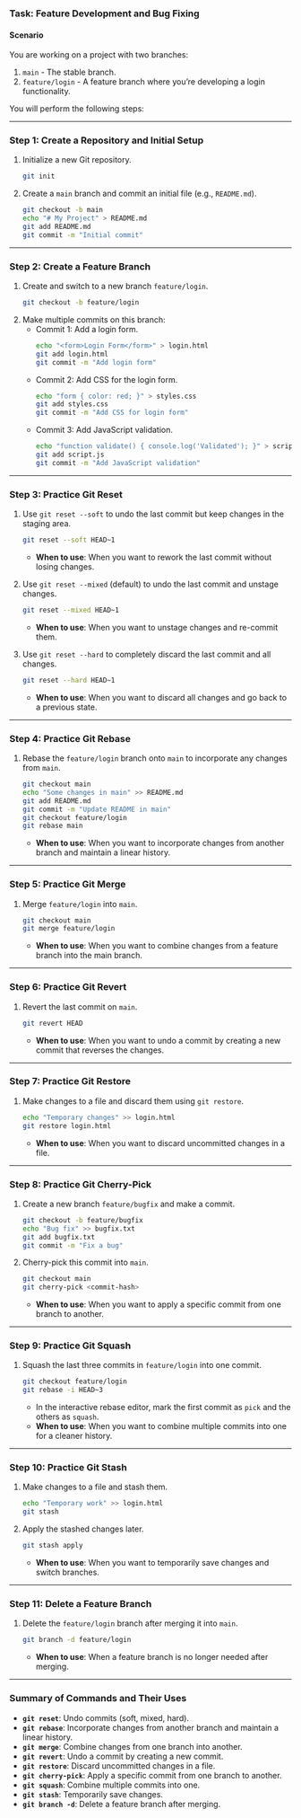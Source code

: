 

### **Task: Feature Development and Bug Fixing**

#### **Scenario**
You are working on a project with two branches:
1. `main` - The stable branch.
2. `feature/login` - A feature branch where you’re developing a login functionality.

You will perform the following steps:

---

### **Step 1: Create a Repository and Initial Setup**
1. Initialize a new Git repository.
   ```bash
   git init
   ```
2. Create a `main` branch and commit an initial file (e.g., `README.md`).
   ```bash
   git checkout -b main
   echo "# My Project" > README.md
   git add README.md
   git commit -m "Initial commit"
   ```

---

### **Step 2: Create a Feature Branch**
1. Create and switch to a new branch `feature/login`.
   ```bash
   git checkout -b feature/login
   ```
2. Make multiple commits on this branch:
   - Commit 1: Add a login form.
     ```bash
     echo "<form>Login Form</form>" > login.html
     git add login.html
     git commit -m "Add login form"
     ```
   - Commit 2: Add CSS for the login form.
     ```bash
     echo "form { color: red; }" > styles.css
     git add styles.css
     git commit -m "Add CSS for login form"
     ```
   - Commit 3: Add JavaScript validation.
     ```bash
     echo "function validate() { console.log('Validated'); }" > script.js
     git add script.js
     git commit -m "Add JavaScript validation"
     ```

---

### **Step 3: Practice Git Reset**
1. Use `git reset --soft` to undo the last commit but keep changes in the staging area.
   ```bash
   git reset --soft HEAD~1
   ```
   - **When to use**: When you want to rework the last commit without losing changes.

2. Use `git reset --mixed` (default) to undo the last commit and unstage changes.
   ```bash
   git reset --mixed HEAD~1
   ```
   - **When to use**: When you want to unstage changes and re-commit them.

3. Use `git reset --hard` to completely discard the last commit and all changes.
   ```bash
   git reset --hard HEAD~1
   ```
   - **When to use**: When you want to discard all changes and go back to a previous state.

---

### **Step 4: Practice Git Rebase**
1. Rebase the `feature/login` branch onto `main` to incorporate any changes from `main`.
   ```bash
   git checkout main
   echo "Some changes in main" >> README.md
   git add README.md
   git commit -m "Update README in main"
   git checkout feature/login
   git rebase main
   ```
   - **When to use**: When you want to incorporate changes from another branch and maintain a linear history.

---

### **Step 5: Practice Git Merge**
1. Merge `feature/login` into `main`.
   ```bash
   git checkout main
   git merge feature/login
   ```
   - **When to use**: When you want to combine changes from a feature branch into the main branch.

---

### **Step 6: Practice Git Revert**
1. Revert the last commit on `main`.
   ```bash
   git revert HEAD
   ```
   - **When to use**: When you want to undo a commit by creating a new commit that reverses the changes.

---

### **Step 7: Practice Git Restore**
1. Make changes to a file and discard them using `git restore`.
   ```bash
   echo "Temporary changes" >> login.html
   git restore login.html
   ```
   - **When to use**: When you want to discard uncommitted changes in a file.

---

### **Step 8: Practice Git Cherry-Pick**
1. Create a new branch `feature/bugfix` and make a commit.
   ```bash
   git checkout -b feature/bugfix
   echo "Bug fix" >> bugfix.txt
   git add bugfix.txt
   git commit -m "Fix a bug"
   ```
2. Cherry-pick this commit into `main`.
   ```bash
   git checkout main
   git cherry-pick <commit-hash>
   ```
   - **When to use**: When you want to apply a specific commit from one branch to another.

---

### **Step 9: Practice Git Squash**
1. Squash the last three commits in `feature/login` into one commit.
   ```bash
   git checkout feature/login
   git rebase -i HEAD~3
   ```
   - In the interactive rebase editor, mark the first commit as `pick` and the others as `squash`.
   - **When to use**: When you want to combine multiple commits into one for a cleaner history.

---

### **Step 10: Practice Git Stash**
1. Make changes to a file and stash them.
   ```bash
   echo "Temporary work" >> login.html
   git stash
   ```
2. Apply the stashed changes later.
   ```bash
   git stash apply
   ```
   - **When to use**: When you want to temporarily save changes and switch branches.

---

### **Step 11: Delete a Feature Branch**
1. Delete the `feature/login` branch after merging it into `main`.
   ```bash
   git branch -d feature/login
   ```
   - **When to use**: When a feature branch is no longer needed after merging.

---

### **Summary of Commands and Their Uses**
- **`git reset`**: Undo commits (soft, mixed, hard).
- **`git rebase`**: Incorporate changes from another branch and maintain a linear history.
- **`git merge`**: Combine changes from one branch into another.
- **`git revert`**: Undo a commit by creating a new commit.
- **`git restore`**: Discard uncommitted changes in a file.
- **`git cherry-pick`**: Apply a specific commit from one branch to another.
- **`git squash`**: Combine multiple commits into one.
- **`git stash`**: Temporarily save changes.
- **`git branch -d`**: Delete a feature branch after merging.

